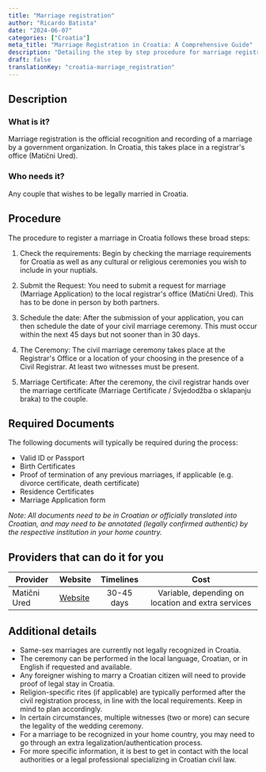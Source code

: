 ```yaml
---
title: "Marriage registration"
author: "Ricardo Batista"
date: "2024-06-07"
categories: ["Croatia"]
meta_title: "Marriage Registration in Croatia: A Comprehensive Guide"
description: "Detailing the step by step procedure for marriage registration in Croatia, all required documents and important points to remember"
draft: false
translationKey: "croatia-marriage_registration"
---
```


## Description
### What is it?
Marriage registration is the official recognition and recording of a marriage by a government organization. In Croatia, this takes place in a registrar's office (Matični Ured).

### Who needs it?
Any couple that wishes to be legally married in Croatia.

## Procedure
The procedure to register a marriage in Croatia follows these broad steps:

1. Check the requirements: Begin by checking the marriage requirements for Croatia as well as any cultural or religious ceremonies you wish to include in your nuptials.
   
2. Submit the Request: You need to submit a request for marriage (Marriage Application) to the local registrar's office (Matični Ured). This has to be done in person by both partners.

3. Schedule the date: After the submission of your application, you can then schedule the date of your civil marriage ceremony. This must occur within the next 45 days but not sooner than in 30 days.

4. The Ceremony: The civil marriage ceremony takes place at the Registrar's Office or a location of your choosing in the presence of a Civil Registrar. At least two witnesses must be present.

5. Marriage Certificate: After the ceremony, the civil registrar hands over the marriage certificate (Marriage Certificate / Svjedodžba o sklapanju braka) to the couple.


## Required Documents
The following documents will typically be required during the process:

- Valid ID or Passport
- Birth Certificates
- Proof of termination of any previous marriages, if applicable (e.g. divorce certificate, death certificate)
- Residence Certificates
- Marriage Application form

*Note: All documents need to be in Croatian or officially translated into Croatian, and may need to be annotated (legally confirmed authentic) by the respective institution in your home country.*

## Providers that can do it for you

| Provider             |     Website                                |     Timelines    |       Cost                                     |
| -------------------- | ------------------------------------ |  :-------------: | :--------------------------------: |
| Matični Ured         |  [Website](http://www.uprava.hr) |      30-45 days      |      Variable, depending on location and extra services    |

## Additional details 
- Same-sex marriages are currently not legally recognized in Croatia.
- The ceremony can be performed in the local language, Croatian, or in English if requested and available.
- Any foreigner wishing to marry a Croatian citizen will need to provide proof of legal stay in Croatia.
- Religion-specific rites (if applicable) are typically performed after the civil registration process, in line with the local requirements. Keep in mind to plan accordingly.
- In certain circumstances, multiple witnesses (two or more) can secure the legality of the wedding ceremony.
- For a marriage to be recognized in your home country, you may need to go through an extra legalization/authentication process.
- For more specific information, it is best to get in contact with the local authorities or a legal professional specializing in Croatian civil law.
